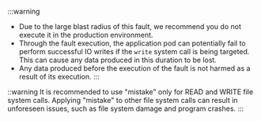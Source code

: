 :::warning
- Due to the large blast radius of this fault, we recommend you do not execute it in the production environment.
- Through the fault execution, the application pod can potentially fail to perform successful IO writes if the `write` system call is being targeted. This can cause any data produced in this duration to be lost.
- Any data produced before the execution of the fault is not harmed as a result of its execution.
:::

::warning
It is recommended to use "mistake" only for READ and WRITE file system calls. Applying "mistake" to other file system calls can result in unforeseen issues, such as file system damage and program crashes.
:::
